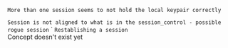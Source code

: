 ```More than one session seems to not hold the local keypair correctly```

```Session is not aligned to what is in the session_control - possible rogue session```
	`
```Restablishing a session```  
Concept doesn't exist yet 
